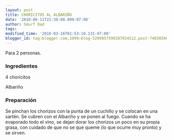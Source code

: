 ```yaml
---
layout: post
title: CHORICITOS AL ALBARIÑO
date: '2010-06-11T21:30:00.000-07:00'
author: Smurf Dad
tags: 
modified_time: '2016-03-16T01:53:10.131-07:00'
blogger_id: tag:blogger.com,1999:blog-5299957599287034512.post-7403034693833913360
---
```


Para 2 personas.

<h3>Ingredientes</h3>

4 choricitos

Albariño

<h3>Preparación</h3>

Se pinchan los chorizos con la punta de un cuchillo y se colocan en una sartén. Se cubren con el Albariño y se ponen al fuego. Cuando se ha evaporado todo el vino, se dejan dorar los chorizos un poco en su propia grasa, con cuidado de que no se que queme (lo que ocurre muy pronto) y se sirven.

